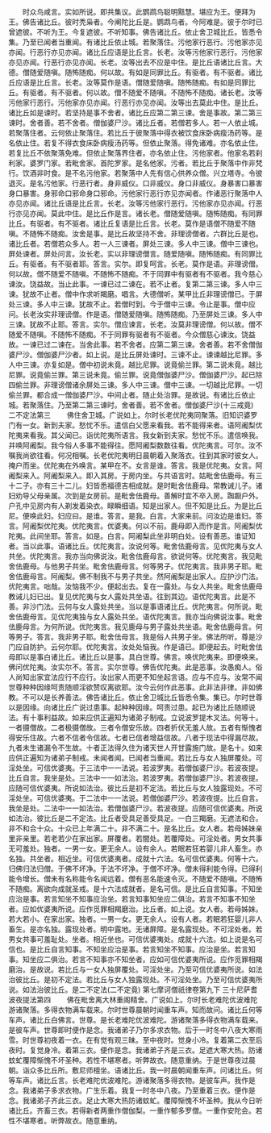<!-- { "loadSidebar": true } -->
　　时众鸟咸言。实如所说。即共集议。此鹦鹉鸟聪明黠慧。堪应为王。便拜为王。佛告诸比丘。彼时秃枭者。今阐陀比丘是。鹦鹉鸟者。今阿难是。彼于尔时已曾遮彼。不听为王。今复遮彼。不听知事。佛告诸比丘。依止舍卫城比丘。皆悉令集。乃至已闻者当重闻。有诸比丘依止城。若聚落住。污他家行恶行。污他家亦见亦闻。行恶行亦见亦闻。诸比丘应语是比丘言。长老。汝等污他家行恶行。污他家亦见亦闻。行恶行亦见亦闻。长老。汝等出去不应是中住。是比丘语诸比丘言。大德。僧随爱随嗔。随怖随痴。何以故。有如是同罪比丘。有驱者。有不驱者。诸比丘应语是比丘言。长老。汝等莫作是语。僧随爱随嗔。随怖随痴。有如是同罪比丘。有驱者。有不驱者。何以故。僧不随爱不随嗔。不随怖不随痴。诸长老。汝等污他家行恶行。污他家亦见亦闻。行恶行亦见亦闻。汝等出去莫此中住。是比丘。诸比丘如是谏时。若坚持是事不舍者。诸比丘应第二第三谏。舍是事故。第二第三谏时。舍者善。若不舍者。僧伽婆尸沙。诸比丘者。若僧若多人。若一人依止城。若聚落住者。云何依止聚落住。若比丘于彼聚落中得衣被饮食床卧病瘦汤药等。是名依止住。若复不得衣食床卧病瘦汤药等。但依止聚落。得免诸难。亦名依止住。若复比丘不依聚落免难。但依止聚落界住者。亦名依止住。污他家者。他家名若刹利家。婆罗门家。若毗舍家。首陀罗家。是名他家。污者。若比丘于聚落中作非梵行。饮酒非时食。是不名污他家。若聚落中人先有信心供养众僧。兴立塔寺。令彼退灭。是名污他家。行恶行者。身非威仪。口非威仪。身口非威仪。身暴害口暴害身口暴害。身邪命口邪命身口邪命。污他家行恶行亦见亦闻者。作诸恶行聚落中人亦见亦闻。诸比丘语是比丘言。长老。汝等污他家行恶行。污他家亦见亦闻。行恶行亦见亦闻。莫此中住。是比丘作是言。诸长老。僧随爱随嗔。随怖随痴。有同罪比丘。有驱者。有不驱者。诸比丘复语是比丘言。长老。莫作是语僧不随爱不随嗔。不随怖不随痴。汝舍是事。是比丘故坚持不舍。非理谤僧者。六群比丘是也。诸比丘者。若僧若众多人。若一人三谏者。屏处三谏。多人中三谏。僧中三谏也。屏处谏者。屏处问言。汝长老。实以非理谤僧言。随爱随嗔。随怖随痴。有同罪比丘。有驱者。有不驱者耶。答言。实尔。即复呵言。长老。莫作是语。非理谤僧。何以故。僧不随爱不随嗔。不随怖不随痴。不于同罪中有驱者有不驱者。我今慈心谏汝。饶益故。当止此事。一谏已过二谏在。若不止者。复第二第三谏。多人中三谏。犹故不止者。僧中作求听羯磨。唱言。大德僧听。某甲比丘非理谤僧已。于屏处三谏。多人中三谏。犹故不止。若僧时到。今于僧中三谏。令止是事。僧中应问。长老汝实非理谤僧。作是语。僧随爱随嗔。随怖随痴。乃至屏处三谏。多人中三谏。犹故不止耶。答言。实尔。僧应谏言。长老。汝莫非理谤僧。何以故。僧不随爱不随嗔。不随怖不随痴。不于同罪有驱者有不驱者。今众僧慈心谏汝。饶益故。一谏已过二谏在。当舍此事。若不舍者。应第二第三谏。舍者善。若不舍僧伽婆尸沙。僧伽婆尸沙者。如上说。是比丘屏处谏时。三谏不止。谏谏越比尼罪。多人中三谏。亦复如是。僧中初说未竟。越比尼罪。说竟偷兰罪。第二说未竟。越比尼罪。说竟偷兰罪。第三说未竟。偷兰罪。说竟僧伽婆尸沙。僧伽婆尸沙。起已除四偷兰罪。非理谤僧诸余屏处三谏。多人中三谏。僧中三谏。一切越比尼罪。一切偷兰罪。都合成一僧伽婆尸沙。中间止者。随止处治罪。是故说。有诸比丘依止城。若聚落住。乃至第二第三谏时。舍者善。若不舍者。僧伽婆尸沙(十三戒竟)
二不定法第三
　　佛住舍卫城。广说如上。尔时长老优陀夷同聚落。旧知识婆罗门有一女。新到夫家。愁忧不乐。遣信白父愿来看我。若不能得来者。语阿阇梨优陀夷来看我。其父闻已。诣优陀夷所语言。我女新到夫家。愁忧不乐。遣信唤我。并唤阿阇梨。我今俗人多事不能得往。愿阿阇梨数数往看。优陀夷言。可尔。汝不嘱我尚欲往看。何况相嘱。长老优陀夷明日晨朝着入聚落衣。往到其家时彼女人。掩户而坐。优陀夷在外唤言。某甲在不。女言是谁。答言。我是优陀夷。女言。阿阇梨来入。阿阇梨来入。即入其房。于房内坐。与共语言时。姑毗舍佉鹿母。有三十二子。亦有三十二儿。妇皆悉福德吉相成就。是时毗舍佉鹿母。常教诫儿子。诸妇劝导父母亲属。次到是女房前。是毗舍佉鹿母。善解时宜不卒入房。踟蹰户外。户孔中见房内有人剃发着染衣。睩瞬细语。知是出家人。但不知是比丘。为是比丘尼。便唤此妇。妇应曰。是谁。答言。是我。白言。大家来前。问汝边是谁妇。答言。阿阇梨优陀夷。优陀夷言。优婆夷。何以不前。鹿母即入而作是言。阿阇梨优陀夷。此间坐耶。答言。如是。白言。阿阇梨此坐非明白处。设有善恶。谁证知者。当以此事。语诸比丘。优陀夷言。汝说何等。毗舍佉鹿母言。见优陀夷与女人共坐。优陀夷言。我亦当向佛说汝。毗舍佉鹿母言。欲说何等。优陀夷言。我见毗舍佉鹿母。与他男子共坐。毗舍佉鹿母言。何等男子。优陀夷言。我非男子耶。毗舍佉鹿母言。阿阇梨。佛不制我不与男子共坐。然阿阇梨是出家人。应护沙门法。优陀夷言。咄哉。汝恼我不少。便起出去。复在一露处。与女人共坐。毗舍佉鹿母教诫儿妇已出。复见优陀夷与女人露处共坐语。往到其边。语优陀夷言。此是不善。非沙门法。云何与女人露处共坐。当以是事语诸比丘。优陀夷言。何所说。毗舍佉鹿母言。见优陀夷独与女人露处共坐。语优陀夷言。我亦当向佛说汝事。毗舍佉鹿母言。为何所说。优陀夷言。我见鹿母与男子露处共坐语。毗舍佉鹿母言。何等男子。答言。我非男子耶。毗舍佉母言。我是俗人共男子坐。佛法所听。尊是沙门应自防护。云何尔耶。优陀夷言。汝处处恼我。作是语已。即便起去。时毗舍佉母即以是事白诸比丘。诸比丘以是事。具白世尊。佛言。唤优陀夷来。即便唤来。佛问优陀夷。汝实尔不。答言。实尔世尊。佛告优陀夷。此是恶事。汝愚痴人。俗人尚知出家宜法应行不应行。汝出家人而更不知坐起言语。应与不应与。汝常不闻世尊种种因缘呵责随顺淫欲赞叹离欲耶。汝今云何作此恶事。此非法非律。非如佛教。不可以是长养善法。佛告诸比丘。依止舍卫城比丘皆悉令集。集已。尔时世尊以是因缘。向诸比丘广说过患事。起种种因缘。呵责过患。起已为诸比丘随顺说法。有十事利益故。如来应供正遍知为诸弟子制戒。立说波罗提木叉法。何等十。一者摄僧故。二者极摄僧故。三者令僧安乐故。四者折伏无羞人故。五者有惭愧者得安乐住故。六者不信者令信故。七者已信者增益信故。八者于现法中得漏尽故。九者未生诸漏令不生故。十者正法得久住为诸天世人开甘露施门故。是名十。如来应供正遍知为诸弟子制戒。未闻者闻。已闻者当重闻。若比丘与女人独屏覆处。可淫处坐。可信优婆夷。于三法中一一法说。若波罗夷。若僧伽婆尸沙。若波夜提。比丘自言。我坐是处。三法中一一如法治。若波罗夷。若僧伽婆尸沙。若波夜提。应随可信优婆夷。所说如法治。彼比丘是初不定法。若比丘与女人独露现处。不可淫处坐。可信优婆夷。于二法中一一法说。若僧伽婆尸沙。若波夜提。比丘自言。我坐是处。二法中一一如法治。若僧伽婆尸沙。若波夜提。应随可信优婆夷。所说如法治。彼比丘是二不定法。比丘者受具足善受具足。一白三羯磨。无遮法和合。非不和合十众。十众已上年满二十。非不满二十。是名比丘。女人者。若母姊妹亲里非亲里。若老若少在家出家。屏覆者。若闇处。若覆障处。可淫处者。男女共事无可羞处。独者。一男一女。更无余人。设有余人。若眠若狂若婴儿非人畜生。亦名独。共坐者。相近坐。可信优婆夷者。成就十六法。名可信优婆夷。何等十六。归佛归法归僧。于佛不坏净。于法不坏净。于僧不坏净。僧未得利能令得。已得利能令增长。僧未有名称能令名闻远着。僧有恶名能速令灭。不随爱不随嗔。不随怖不随痴。离欲向成就圣戒。是十六法成就者。是名可信。是比丘自言知事。不知坐应治是事。若言知坐不知事应治坐。若言知事知坐应二俱治。若言不知事不知坐者。应如优婆夷所说。应作觅罪相羯磨治。比丘者。如上说。女人者。若母姊妹。若大若小。在家出家。独者。一男一女。更无余人。设有人者。若眠若狂婴儿非人畜生。是亦名独。露现处者。明中露地。无诸屏障。是名露现处。不可淫处者。若男女共事可羞耻处。坐者。相近坐也。可信优婆夷处。成就十六法。如上说是名可信也。是比丘自言知事。不知坐应治是事。若言知坐不知事。应治是坐。若言知事。知坐应二俱治。若言不知事亦不知坐者。应如可信优婆夷所说。应作觅罪相羯磨治。是故说。若比丘与一女人独屏覆处。可淫处坐。乃至可信优婆夷所说。如法治彼比丘。是初不定法。若比丘与女人独露现处。不可淫处坐。乃至可信优婆夷所说。如法治彼比丘。是二不定法(二不定竟)
第七摩诃僧祇律卷第九下
三十尼萨耆波夜提法第四
　　佛在毗舍离大林重阁精舍。广说如上。尔时长老难陀优波难陀游诸聚落。多得衣物满车载来。尔时世尊晨朝时闻重车声。知而故问。诸比丘何等车声。诸比丘白佛言。世尊。是长老难陀优波难陀。游诸聚落多得衣物满车载来。是彼车声。世尊即时便作是念。我诸弟子乃尔多求衣物。后于一时冬中八夜大寒雨雪。时世尊初夜着一衣。在有觉有观三昧。至中夜时。觉身小冷。复着第二衣至后夜时。复觉身冷。着第三衣。便作是念。我诸弟子齐是三衣。足遮大寒大热。防诸蚊虻覆障惭愧不坏圣种。若性不堪寒者。听弊故衣。随意重纳。于是世尊夜过晨朝。诣众多比丘所。敷尼师檀坐。语诸比丘。我一时晨朝闻重车声。问诸比丘。何等车声。诸比丘言。长老难陀优波难陀。游诸聚落多得衣物。是彼车声。我作是念。我诸弟子多求衣物。广生乐着。我复一时冬中八夜。乃至重着三衣。便作是念。我诸弟子齐此三衣。足止大寒大热防诸蚊虻。覆障惭愧不坏圣种。我从今日听诸比丘。齐畜三衣。若得新者两重作僧伽梨。一重作郁多罗僧。一重作安陀会。若性不堪寒者。听弊故衣。随意重纳。

